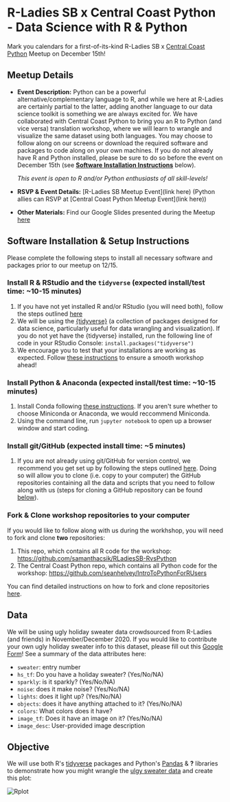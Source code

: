 # R-Ladies SB x Central Coast Python - Data Science with R & Python

Mark you calendars for a first-of-its-kind R-Ladies SB x [Central Coast Python](https://www.meetup.com/central-coast-python/ble) Meetup on December 15th!

## Meetup Details

- **Event Description:** Python can be a powerful alternative/complementary language to R, and while we here at R-Ladies are certainly partial to the latter, adding another language to our data science toolkit is something we are always excited for. We have collaborated with Central Coast Python to bring you an R to Python (and vice versa) translation workshop, where we will learn to wrangle and visualize the same dataset using both languages. You may choose to follow along on our screens or download the required software and packages to code along on your own machines. If you do not already have R and Python installed, please be sure to do so before the event on December 15th (see **[Software Installation Instructions](https://github.com/samanthacsik/RLadiesSB-RvsPython/blob/main/README.md#software-installation-instructions)** below). 

   *This event is open to R and/or Python enthusiasts of all skill-levels!*

- **RSVP & Event Details:** [R-Ladies SB Meetup Event](link here) (Python allies can RSVP at [Central Coast Python Meetup Event](link here))

- **Other Materials:** Find our Google Slides presented during the Meetup [here](https://docs.google.com/presentation/d/1jXb8wbcP2f7flSfLMoX2gui70G67XRjftJRMLselOlE/edit?usp=sharing) 

## Software Installation & Setup Instructions

Please complete the following steps to install all necessary software and packages prior to our meetup on 12/15.

### Install R & RStudio and the `tidyverse` (expected install/test time: ~10-15 minutes)
1) If you have not yet installed R and/or RStudio (you will need both), follow the steps outlined [here](https://docs.google.com/document/d/1KLYC_GcDLYeczSjJmZ5h4y525XILJbbL6r2-MxGCdtw/edit?usp=sharing)
2) We will be using the [{tidyverse}](https://www.tidyverse.org/) (a collection of packages designed for data science, particularly useful for data wrangling and visualization). If you do not yet have the {tidyverse} installed, run the following line of code in your RStudio Console: `install.packages("tidyverse")`
3) We encourage you to test that your installations are working as expected. Follow [these instructions](https://docs.google.com/document/d/1ItQy91G6QfKaX1-26lracpSbJ52JUie1HZb54LCa9sM/edit?usp=sharing) to ensure a smooth workshop ahead!

### Install Python & Anaconda (expected install/test time: ~10-15 minutes)
1. Install Conda following [these instructions](https://docs.conda.io/projects/conda/en/latest/user-guide/install/macos.html). If you aren't sure whether to choose Miniconda or Anaconda, we would reccommend Miniconda.
2. Using the command line, run `jupyter notebook` to open up a browser window and start coding.

### Install git/GitHub (expected install time: ~5 minutes)  
1) If you are not already using git/GitHub for version control, we recommend you get set up by following the steps outlined [here](https://docs.google.com/document/d/1AQ4zAYxPHOObq-snnnRtEdwCC8TwIJsTHwpaKyvEyoA/edit?usp=sharing). Doing so will allow you to clone (i.e. copy to your computer) the GitHub repositories containing all the data and scripts that you need to follow along with us (steps for cloning a GitHub repository can be found [below](https://github.com/samanthacsik/RLadiesSB-RvsPython#fork--clone-workshop-repositories-to-your-computer)).

### Fork & Clone workshop repositories to your computer

If you would like to follow along with us during the workhshop, you will need to fork and clone **two** repositories:

1) This repo, which contains all R code for the workshop: https://github.com/samanthacsik/RLadiesSB-RvsPython
2) The Central Coast Python repo, which contains all Python code for the workshop: https://github.com/seanhelvey/IntroToPythonForRUsers

You can find detailed instructions on how to fork and clone repositories [here](https://docs.google.com/document/d/16aM5B4B3WRc1YbcYrFlk_IOX1YV5ITnMWxNpCQFb8Qk/edit?usp=sharing).

## Data

We will be using ugly holiday sweater data crowdsourced from R-Ladies (and friends) in November/December 2020. If you would like to contribute your own ugly holiday sweater info to this dataset, please fill out this [Google Form](https://docs.google.com/forms/d/e/1FAIpQLSd37uWHUgp-Gd5833ECGXdszKLBV6kpdpigT-yIMTXkCwyKXg/viewform)! See a summary of the data attributes here:

* `sweater`: entry number
* `hs_tf`: Do you have a holiday sweater? (Yes/No/NA)
* `sparkly`: is it sparkly? (Yes/No/NA)
* `noise`: does it make noise? (Yes/No/NA)
* `lights`: does it light up? (Yes/No/NA)
* `objects`: does it have anything attached to it? (Yes/No/NA)
* `colors`: What colors does it have? 
* `image_tf`: Does it have an image on it? (Yes/No/NA)
* `image_desc`: User-provided image description

## Objective

We will use both R's [tidyverse](https://www.tidyverse.org/) packages and Python's [Pandas](https://pandas.pydata.org/) & **?** libraries to demonstrate how you might wrangle the [ulgy sweater data](https://github.com/samanthacsik/RLadiesSB-RvsPython/blob/main/holiday_sweaters_2020_clean.csv) and create this plot: 

![Rplot](https://user-images.githubusercontent.com/43836046/139956835-7af0e1c4-ea85-4266-9821-9dca101b053f.png)

